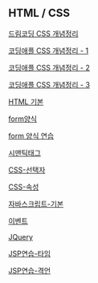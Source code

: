## HTML / CSS



[드림코딩 CSS 개념정리](./CSS개념정리(드림코딩).md)

[코딩애플 CSS 개념정리 - 1](./CSS개념정리(코딩애플)-기초.md)

[코딩애플 CSS 개념정리 - 2](./CSS개념정리(코딩애플)-중급.md)

[코딩애플 CSS 개념정리 - 3](./CSS개념정리(코딩애플)-고급.md)

[HTML 기본](./HTML기본.md)

[form양식](./form양식.md)

[form 양식 연습](./form양식연습.md)

[시맨틱태그](./시맨틱태그.md)

[CSS-선택자](./CSS-선택자.md)

[CSS-속성](./CSS-속성.md)

[자바스크립트-기본](./자바스크립트-기본.md)

[이벤트](./이벤트.md)

[JQuery](./JQuery.md)

[JSP연습-타임](JSP연습-타임.md)

[JSP연습-격언](JSP연습-격언.md)



